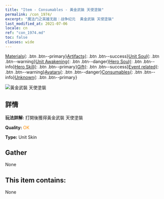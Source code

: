 ```yaml
---
title: "Item - Consumables - 黃金武裝 天使塗裝"
permalink: /con_1974/
excerpt: "魔法门之英雄无敌：战争纪元  黃金武裝 天使塗裝"
last_modified_at: 2021-07-06
locale: cn
ref: "con_1974.md"
toc: false
classes: wide
---
```

 [Materials](/ItemsCN/){: .btn .btn--primary}[Artifacts](/ItemsCN/Artifacts/){: .btn .btn--success}[Unit Soul](/ItemsCN/UnitSoul/){: .btn .btn--warning}[Unit Awakening](/ItemsCN/UnitAwakening/){: .btn .btn--danger}[Hero Soul](/ItemsCN/HeroSoul/){: .btn .btn--info}[Hero Skill](/ItemsCN/HeroSkill/){: .btn .btn--primary}[Gift](/ItemsCN/Gift/){: .btn .btn--success}[Event related](/ItemsCN/Events/){: .btn .btn--warning}[Avatars](/ItemsCN/Avatars/){: .btn .btn--danger}[Consumables](/ItemsCN/Consumables/){: .btn .btn--info}[Unknown](/ItemsCN/Unknown/){: .btn .btn--primary}

 ![黃金武裝 天使塗裝](/images/u/ti_datianshidiancangkapifu.jpg)

## 詳情
 **玩法詳解:** 打開後獲得黃金武裝 天使塗裝

 **Quality:** <span style="color: #FF8C00">OK</span>

 **Type:** Unit Skin

## Gather

  None

## This item contains:

  None

